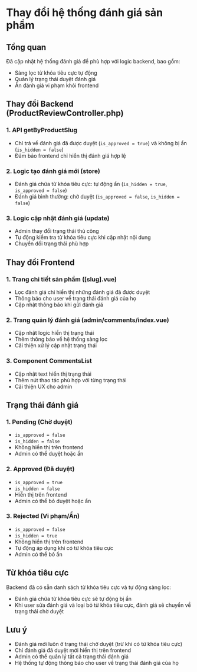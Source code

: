 # Thay đổi hệ thống đánh giá sản phẩm

## Tổng quan
Đã cập nhật hệ thống đánh giá để phù hợp với logic backend, bao gồm:
- Sàng lọc từ khóa tiêu cực tự động
- Quản lý trạng thái duyệt đánh giá
- Ẩn đánh giá vi phạm khỏi frontend

## Thay đổi Backend (ProductReviewController.php)

### 1. API getByProductSlug
- Chỉ trả về đánh giá đã được duyệt (`is_approved = true`) và không bị ẩn (`is_hidden = false`)
- Đảm bảo frontend chỉ hiển thị đánh giá hợp lệ

### 2. Logic tạo đánh giá mới (store)
- Đánh giá chứa từ khóa tiêu cực: tự động ẩn (`is_hidden = true`, `is_approved = false`)
- Đánh giá bình thường: chờ duyệt (`is_approved = false`, `is_hidden = false`)

### 3. Logic cập nhật đánh giá (update)
- Admin thay đổi trạng thái thủ công
- Tự động kiểm tra từ khóa tiêu cực khi cập nhật nội dung
- Chuyển đổi trạng thái phù hợp

## Thay đổi Frontend

### 1. Trang chi tiết sản phẩm ([slug].vue)
- Lọc đánh giá chỉ hiển thị những đánh giá đã được duyệt
- Thông báo cho user về trạng thái đánh giá của họ
- Cập nhật thông báo khi gửi đánh giá

### 2. Trang quản lý đánh giá (admin/comments/index.vue)
- Cập nhật logic hiển thị trạng thái
- Thêm thông báo về hệ thống sàng lọc
- Cải thiện xử lý cập nhật trạng thái

### 3. Component CommentsList
- Cập nhật text hiển thị trạng thái
- Thêm nút thao tác phù hợp với từng trạng thái
- Cải thiện UX cho admin

## Trạng thái đánh giá

### 1. Pending (Chờ duyệt)
- `is_approved = false`
- `is_hidden = false`
- Không hiển thị trên frontend
- Admin có thể duyệt hoặc ẩn

### 2. Approved (Đã duyệt)
- `is_approved = true`
- `is_hidden = false`
- Hiển thị trên frontend
- Admin có thể bỏ duyệt hoặc ẩn

### 3. Rejected (Vi phạm/Ẩn)
- `is_approved = false`
- `is_hidden = true`
- Không hiển thị trên frontend
- Tự động áp dụng khi có từ khóa tiêu cực
- Admin có thể bỏ ẩn

## Từ khóa tiêu cực
Backend đã có sẵn danh sách từ khóa tiêu cực và tự động sàng lọc:
- Đánh giá chứa từ khóa tiêu cực sẽ tự động bị ẩn
- Khi user sửa đánh giá và loại bỏ từ khóa tiêu cực, đánh giá sẽ chuyển về trạng thái chờ duyệt

## Lưu ý
- Đánh giá mới luôn ở trạng thái chờ duyệt (trừ khi có từ khóa tiêu cực)
- Chỉ đánh giá đã duyệt mới hiển thị trên frontend
- Admin có thể quản lý tất cả trạng thái đánh giá
- Hệ thống tự động thông báo cho user về trạng thái đánh giá của họ 